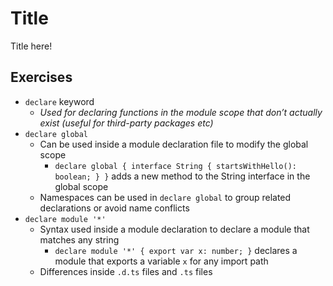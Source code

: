 # Title

Title here!

## Exercises

- `declare` keyword
  - _Used for declaring functions in the module scope that don’t actually exist (useful for third-party packages etc)_
- `declare global`
  - Can be used inside a module declaration file to modify the global scope
    - `declare global { interface String { startsWithHello(): boolean; } }` adds a new method to the String interface in the global scope
  - Namespaces can be used in `declare global` to group related declarations or avoid name conflicts
- `declare module '*'`
  - Syntax used inside a module declaration to declare a module that matches any string
    - `declare module '*' { export var x: number; }` declares a module that exports a variable `x` for any import path
  - Differences inside `.d.ts` files and `.ts` files

